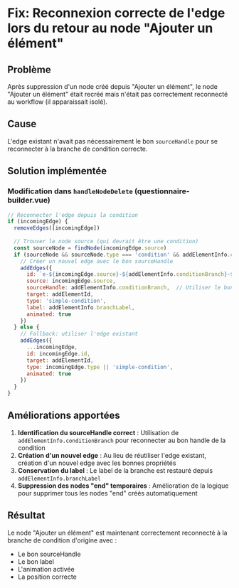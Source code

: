 # Fix: Reconnexion correcte de l'edge lors du retour au node "Ajouter un élément"

## Problème
Après suppression d'un node créé depuis "Ajouter un élément", le node "Ajouter un élément" était recréé mais n'était pas correctement reconnecté au workflow (il apparaissait isolé).

## Cause
L'edge existant n'avait pas nécessairement le bon `sourceHandle` pour se reconnecter à la branche de condition correcte.

## Solution implémentée

### Modification dans `handleNodeDelete` (questionnaire-builder.vue)

```javascript
// Reconnecter l'edge depuis la condition
if (incomingEdge) {
  removeEdges([incomingEdge])
  
  // Trouver le node source (qui devrait être une condition)
  const sourceNode = findNode(incomingEdge.source)
  if (sourceNode && sourceNode.type === 'condition' && addElementInfo.conditionBranch) {
    // Créer un nouvel edge avec le bon sourceHandle
    addEdges({
      id: `e-${incomingEdge.source}-${addElementInfo.conditionBranch}-${addElementId}`,
      source: incomingEdge.source,
      sourceHandle: addElementInfo.conditionBranch,  // Utiliser le bon handle
      target: addElementId,
      type: 'simple-condition',
      label: addElementInfo.branchLabel,
      animated: true
    })
  } else {
    // Fallback: utiliser l'edge existant
    addEdges({
      ...incomingEdge,
      id: incomingEdge.id,
      target: addElementId,
      type: incomingEdge.type || 'simple-condition',
      animated: true
    })
  }
}
```

## Améliorations apportées

1. **Identification du sourceHandle correct** : Utilisation de `addElementInfo.conditionBranch` pour reconnecter au bon handle de la condition
2. **Création d'un nouvel edge** : Au lieu de réutiliser l'edge existant, création d'un nouvel edge avec les bonnes propriétés
3. **Conservation du label** : Le label de la branche est restauré depuis `addElementInfo.branchLabel`
4. **Suppression des nodes "end" temporaires** : Amélioration de la logique pour supprimer tous les nodes "end" créés automatiquement

## Résultat
Le node "Ajouter un élément" est maintenant correctement reconnecté à la branche de condition d'origine avec :
- Le bon sourceHandle
- Le bon label
- L'animation activée
- La position correcte